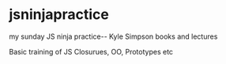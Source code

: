 # jsninjapractice
my sunday JS ninja practice-- Kyle Simpson books and lectures

Basic training of JS 
Closurues, OO, Prototypes etc
